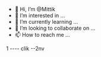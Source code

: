 - 👋 Hi, I’m @Mittik
- 👀 I’m interested in ...
- 🌱 I’m currently learning ...
- 💞️ I’m looking to collaborate on ...
- 📫 How to reach me ...

<!---
taMittik/Mittik is a ✨ special ✨ repository because its `README.md` (this file) appears on your GitHub profile.
You can click the Preview link to ke a look at your changes.
--->
1 ---- clik --2nv
